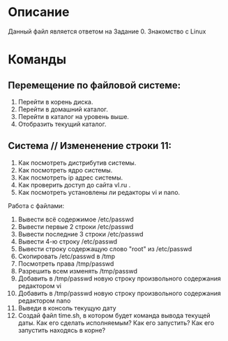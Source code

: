 # Описание
Данный файл является ответом на Задание 0. Знакомство с Linux

# Команды
## Перемещение по файловой системе:
1. Перейти в корень диска.
2. Перейти в домашний каталог.
3. Перейти в каталог на уровень выше.
4. Отобразить текущий каталог.

## Система // Измененение строки 11:
1. Как посмотреть дистрибутив системы.
2. Как посмотреть ядро системы.
3. Как посмотреть ip адрес системы.
4. Как проверить доступ до сайта vl.ru .
5. Как посмотреть установлены ли редакторы vi и nano.

Работа с файлами:
1. Вывести всё содержимое /etc/passwd
2. Вывести первые 2 строки /etc/passwd
3. Вывести последние 3 строки /etc/passwd
4. Вывести 4-ю строку /etc/passwd
5. Вывести строку содержащую слово "root" из /etc/passwd
6. Скопировать /etc/passwd в /tmp
7. Посмотреть права /tmp/passwd
8. Разрешить всем изменять /tmp/passwd
9. Добавить в /tmp/passwd новую строку произвольного содержания редактором vi
10. Добавить в /tmp/passwd новую строку произвольного содержания редактором nano 
11. Выведи в консоль текущую дату
12. Создай файл time.sh, в котором будет команда вывода текущей даты. Как его сделать исполняемым? Как его запустить? Как его запустить находясь в корне?
